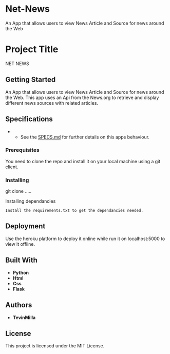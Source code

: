 # Net-News
An App that allows users to view News Article and Source for news around the Web
# Project Title
NET NEWS

## Getting Started
An App that allows users to view News Article and Source for news around the Web.
This app uses an Api from the News.org to retrieve and display different news sources with related articles.

## Specifications
* - See the [SPECS.md](https://github.com/MrazTevin/Net-News/blob/master/SPECS.md) for further details on this apps behaviour.

### Prerequisites

You need to clone the repo and install it on your local machine using a git client.



### Installing
git clone .....

Installing dependancies

```
Install the requirements.txt to get the dependancies needed.
```

## Deployment
Use the heroku platform to deploy it online while run it on localhost:5000 to view it offline.

## Built With
* **Python**
* **Html**
* **Css**
* **Flask**


## Authors

* **TevinMilla** 


## License

This project is licensed under the MIT License.
